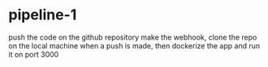 # pipeline-1
push the code on the github repository make the webhook, clone the repo on the local machine when a push is made, then dockerize the app and run it on port 3000
